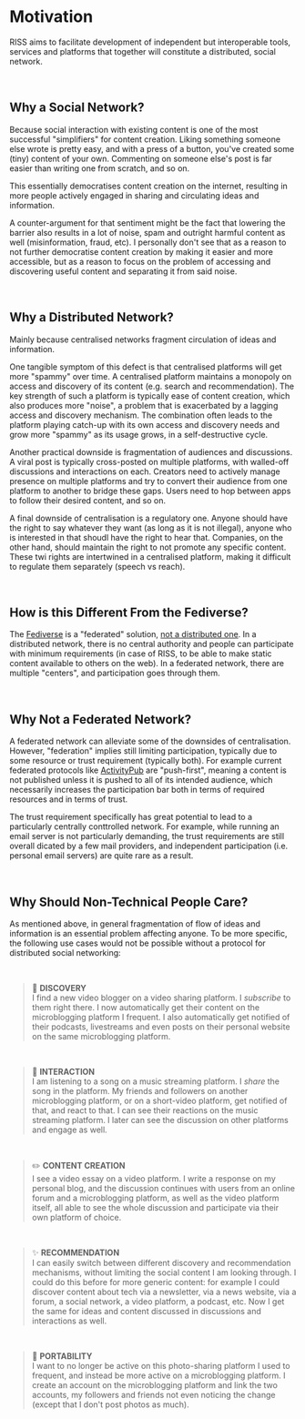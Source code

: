 # Motivation

RISS aims to facilitate development of independent but interoperable tools, services and platforms that together will constitute a distributed, social network.

<br>

## Why a Social Network?

Because social interaction with existing content is one of the most successful "simplifiers" for content creation. Liking something someone else wrote is pretty easy, and with a press of a button, you've created some (tiny) content of your own. Commenting on someone else's post is far easier than writing one from scratch, and so on.

This essentially democratises content creation on the internet, resulting in more people actively engaged in sharing and circulating ideas and information.

A counter-argument for that sentiment might be the fact that lowering the barrier also results in a lot of noise, spam and outright harmful content as well (misinformation, fraud, etc). I personally don't see that as a reason to not further democratise content creation by making it easier and more accessible, but as a reason to focus on the problem of accessing and discovering useful content and separating it from said noise.

<br>

## Why a Distributed Network?

Mainly because centralised networks fragment circulation of ideas and information.

One tangible symptom of this defect is that centralised platforms will get more "spammy" over time. A centralised platform maintains a monopoly on access and discovery of its content (e.g. search and recommendation). The key strength of such a platform is typically ease of content creation, which also produces more "noise", a problem that is exacerbated by a lagging access and discovery mechanism. The combination often leads to the platform playing catch-up with its own access and discovery needs and grow more "spammy" as its usage grows, in a self-destructive cycle.

Another practical downside is fragmentation of audiences and discussions. A viral post is typically cross-posted on multiple platforms, with walled-off discussions and interactions on each. Creators need to actively manage presence on multiple platforms and try to convert their audience from one platform to another to bridge these gaps. Users need to hop between apps to follow their desired content, and so on.

A final downside of centralisation is a regulatory one. Anyone should have the right to say whatever they want (as long as it is not illegal), anyone who is interested in that shoudl have the right to hear that. Companies, on the other hand, should maintain the right to not promote any specific content. These twi rights are intertwined in a centralised platform, making it difficult to regulate them separately (speech vs reach).

<br>

## How is this Different From the Fediverse?

The [Fediverse][fediverse] is a "federated" solution, [not a distributed one][fed-v-dist]. In a distributed network, there is no central authority and people can participate with minimum requirements (in case of RISS, to be able to make static content available to others on the web). In a federated network, there are multiple "centers", and participation goes through them.

<br>

## Why Not a Federated Network?

A federated network can alleviate some of the downsides of centralisation. However, "federation" implies still limiting participation, typically due to some resource or trust requirement (typically both). For example current federated protocols like [ActivityPub][activity-pub] are "push-first", meaning a content is not published unless it is pushed to all of its intended audience, which necessarily increases the participation bar both in terms of required resources and in terms of trust.

The trust requirement specifically has great potential to lead to a particularly centrally conttrolled network. For example, while running an email server is not particularly demanding, the trust requirements are still overall dicated by a few mail providers, and independent participation (i.e. personal email servers) are quite rare as a result.

<br>

## Why Should Non-Technical People Care?

As mentioned above, in general fragmentation of flow of ideas and information is an essential problem affecting anyone. To be more specific, the following use cases would not be possible without a protocol for distributed social networking:

<br>

> 🧭 **DISCOVERY** \
> I find a new video blogger on a video sharing platform. I _subscribe_ to them right there. I now automatically get their content on the microblogging platform I frequent. I also automatically get notified of their podcasts, livestreams and even posts on their personal website on the same microblogging platform.

<br>

> 💬 **INTERACTION** \
> I am listening to a song on a music streaming platform. I _share_ the song in the platform. My friends and followers on another microblogging platform, or on a short-video platform, get notified of that, and react to that. I can see their reactions on the music streaming platform. I later can see the discussion on other platforms and engage as well.

<br>

> ✏️ **CONTENT CREATION** \
> I see a video essay on a video platform. I write a response on my personal blog, and the discussion continues with users from an online forum and a microblogging platform, as well as the video platform itself, all able to see the whole discussion and participate via their own platform of choice.

<br>

> ✨ **RECOMMENDATION** \
> I can easily switch between different discovery and recommendation mechanisms, without limiting the social content I am looking through. I could do this before for more generic content: for example I could discover content about tech via a newsletter, via a news website, via a forum, a social network, a video platform, a podcast, etc. Now I get the same for ideas and content discussed in discussions and interactions as well.

<br>

> 🧩 **PORTABILITY** \
> I want to no longer be active on this photo-sharing platform I used to frequent, and instead be more active on a microblogging platform. I create an account on the microblogging platform and link the two accounts, my followers and friends not even noticing the change (except that I don't post photos as much).

<br>

[activity-pub]: https://www.w3.org/TR/activitypub/
[fediverse]: https://en.wikipedia.org/wiki/Fediverse
[fed-v-dist]: https://en.wikipedia.org/wiki/Distributed_social_network#Differences_between_distributed_and_federated_networks

